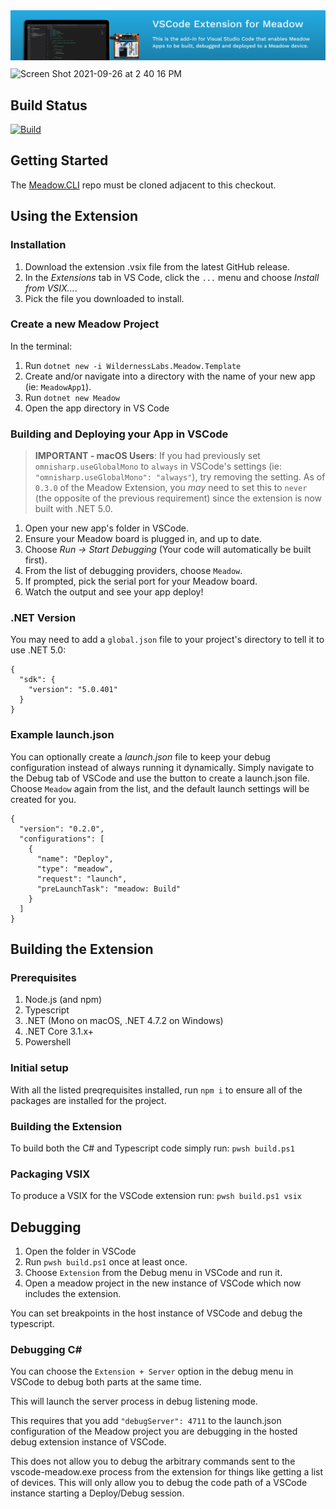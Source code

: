 <img src="Design/banner.jpg" style="margin-bottom:10px" />

<img width="1392" alt="Screen Shot 2021-09-26 at 2 40 16 PM" src="https://user-images.githubusercontent.com/271950/134820282-83c9842a-023a-47ae-976e-7b6c58e851c0.png">

## Build Status
[![Build](https://github.com/WildernessLabs/VSCode_Meadow_Extension/actions/workflows/main.yml/badge.svg)](https://github.com/WildernessLabs/VSCode_Meadow_Extension/actions)

## Getting Started

The [Meadow.CLI](https://github.com/WildernessLabs/Meadow.CLI) repo must be cloned adjacent to this checkout.

## Using the Extension

### Installation

1. Download the extension .vsix file from the latest GitHub release.
2. In the _Extensions_ tab in VS Code, click the `...` menu and choose _Install from VSIX..._.
3. Pick the file you downloaded to install.


### Create a new Meadow Project

In the terminal:

1. Run `dotnet new -i WildernessLabs.Meadow.Template`
2. Create and/or navigate into a directory with the name of your new app (ie: `MeadowApp1`).
3. Run `dotnet new Meadow`
4. Open the app directory in VS Code

### Building and Deploying your App in VSCode

> **IMPORTANT - macOS Users**: If you had previously set `omnisharp.useGlobalMono` to `always` in VSCode's settings (ie: `"omnisharp.useGlobalMono": "always"`), try removing the setting.  As of `0.3.0` of the Meadow Extension, you _may_ need to set this to `never` (the opposite of the previous requirement) since the extension is now built with .NET 5.0.

1. Open your new app's folder in VSCode.
2. Ensure your Meadow board is plugged in, and up to date.
3. Choose _Run -> Start Debugging_ (Your code will automatically be built first).
4. From the list of debugging providers, choose `Meadow`.
5. If prompted, pick the serial port for your Meadow board.
6. Watch the output and see your app deploy!

### .NET Version

You may need to add a `global.json` file to your project's directory to tell it to use .NET 5.0:

```
{
  "sdk": {
    "version": "5.0.401"
  }
}
```

### Example launch.json

You can optionally create a _launch.json_ file to keep your debug configuration instead of always running it dynamically.  Simply navigate to the Debug tab of VSCode and use the button to create a launch.json file.  Choose `Meadow` again from the list, and the default launch settings will be created for you.

```
{
  "version": "0.2.0",
  "configurations": [
    {
      "name": "Deploy",
      "type": "meadow",
      "request": "launch",
      "preLaunchTask": "meadow: Build"
    }
  ]
}
```

## Building the Extension

### Prerequisites

1. Node.js (and npm)
2. Typescript
3. .NET (Mono on macOS, .NET 4.7.2 on Windows)
4. .NET Core 3.1.x+
5. Powershell

### Initial setup

With all the listed preqrequisites installed, run `npm i` to ensure all of the packages are installed for the project.

### Building the Extension

To build both the C# and Typescript code simply run: `pwsh build.ps1`

### Packaging VSIX

To produce a VSIX for the VSCode extension run: `pwsh build.ps1 vsix`


## Debugging

1. Open the folder in VSCode
2. Run `pwsh build.ps1` once at least once.
3. Choose `Extension` from the Debug menu in VSCode and run it.
4. Open a meadow project in the new instance of VSCode which now includes the extension.

You can set breakpoints in the host instance of VSCode and debug the typescript.

### Debugging C#

You can choose the `Extension + Server` option in the debug menu in VSCode to debug both parts at the same time.

This will launch the server process in debug listening mode.

This requires that you add `"debugServer": 4711` to the launch.json configuration of the Meadow project you are debugging in the hosted debug extension instance of VSCode.

This does not allow you to debug the arbitrary commands sent to the vscode-meadow.exe process from the extension for things like getting a list of devices.  This will only allow you to debug the code path of a VSCode instance starting a Deploy/Debug session.


